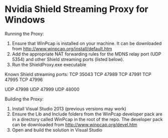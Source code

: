 Nvidia Shield Streaming Proxy for Windows
=========================================

Running the Proxy:
1) Ensure that WinPcap is installed on your machine. It can be downloaded from http://www.winpcap.org/install/default.htm
2) Add the appropriate NAT forwarding rules for the MDNS relay port (UDP 5354) and other Shield streaming ports (listed below).
3) Run the ShieldProxy.exe executable

Known Shield streaming ports:
TCP 35043
TCP 47989
TCP 47991
TCP 47995
TCP 47996

UDP 47998
UDP 47999
UDP 48000


Building the Proxy:
1) Install Visual Studio 2013 (previous versions may work)
2) Ensure the Lib and Include folders from the WinPcap developer pack are in a directory called WinPcap in the root of the repo.
   The developer pack can be downloaded from http://www.winpcap.org/devel.htm
3) Open and build the solution in Visual Studio